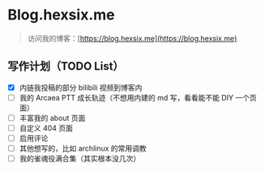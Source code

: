 # Blog.hexsix.me

> 访问我的博客：[https://blog.hexsix.me](https://blog.hexsix.me)

## 写作计划（TODO List）

- [x] 内链我投稿的部分 bilibili 视频到博客内
- [ ] 我的 Arcaea PTT 成长轨迹（不想用内建的 md 写，看看能不能 DIY 一个页面）
- [ ] 丰富我的 about 页面
- [ ] 自定义 404 页面
- [ ] 启用评论
- [ ] 其他想写的，比如 archlinux 的常用调教
- [ ] 我的雀魂役满合集（其实根本没几次）
